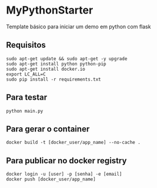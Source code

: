
MyPythonStarter
===============

Template básico para iniciar um demo em python com flask

## Requisitos

```
sudo apt-get update && sudo apt-get -y upgrade
sudo apt-get install python python-pip
sudo apt-get install docker.io
export LC_ALL=C
sudo pip install -r requirements.txt
```

## Para testar 
```
python main.py
```

## Para gerar o container
```
docker build -t [docker_user/app_name] --no-cache .
```

## Para publicar no docker registry
```
docker login -u [user] -p [senha] -e [email]
docker push [docker_user/app_name]
```
